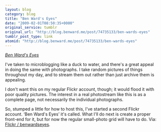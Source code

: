```yaml
---
layout: blog
category: blog
title: "Ben Ward's Eyes"
date: "2009-02-01T08:50:35+0000"
original_service: tumblr
original_url: "http://blog.benward.me/post/74735133/ben-wards-eyes"
tumblr_post_type: link
atomid: "http://blog.benward.me/post/74735133/ben-wards-eyes"
---
```

*[Ben Ward's Eyes](http://flickr.com/photos/benwardseyes)*

I've taken to microblogging like a duck to water, and there's a great appeal in doing the same with photographs. I take random pictures of things throughout my day, and to stream them out rather than just archive them is appealing.

I don't want this on my regular Flickr account, though; it would flood it with poor quality pictures. The interest in a real photostream like this is as a complete page, not necessarily the individual photographs.

So, stumped a little for how to host this, I've started a second Flickr account. ‘Ben Ward's Eyes’ it's called. What I'll do next is create a proper front-end for it, but for now the regular small-photo grid will have to do.
Via: [Flickr &#x2F; benwardseyes](http://flickr.com/photos/benwardseyes).